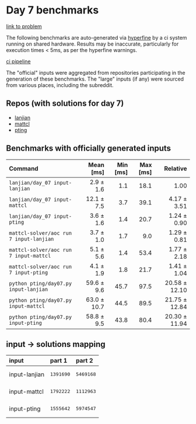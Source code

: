 # Day 7 benchmarks

[link to problem](http://adventofcode.com/2022/day/7)

The following benchmarks are auto-generated via [hyperfine](https://github.com/sharkdp/hyperfine) by a ci system running on shared hardware. Results may be inaccurate, particularly for execution times < 5ms, as per the hyperfine warnings.

[ci pipeline](http://ci.papercode.net:8080/teams/aoc2022/pipelines/aoc-compare-2022)

The "official" inputs were aggregated from repositories participating in the generation of these benchmarks. The "large" inputs (if any) were sourced from various places, including the subreddit.

## Repos (with solutions for day 7)


- [lanjian](https://github.com/LanJian/aoc-2022)
- [mattcl](https://github.com/mattcl/aoc2022)
- [pting](https://github.com/pting/aoc2022)

## Benchmarks with officially generated inputs
| Command | Mean [ms] | Min [ms] | Max [ms] | Relative |
|:---|---:|---:|---:|---:|
| `lanjian/day_07 input-lanjian` | 2.9 ± 1.6 | 1.1 | 18.1 | 1.00 |
| `lanjian/day_07 input-mattcl` | 12.1 ± 7.5 | 3.7 | 39.1 | 4.17 ± 3.51 |
| `lanjian/day_07 input-pting` | 3.6 ± 1.6 | 1.4 | 20.7 | 1.24 ± 0.90 |
| `mattcl-solver/aoc run 7 input-lanjian` | 3.7 ± 1.0 | 1.7 | 9.0 | 1.29 ± 0.81 |
| `mattcl-solver/aoc run 7 input-mattcl` | 5.1 ± 5.6 | 1.4 | 53.4 | 1.77 ± 2.18 |
| `mattcl-solver/aoc run 7 input-pting` | 4.1 ± 1.9 | 1.8 | 21.7 | 1.41 ± 1.04 |
| `python pting/day07.py input-lanjian` | 59.6 ± 9.6 | 45.7 | 97.5 | 20.58 ± 12.10 |
| `python pting/day07.py input-mattcl` | 63.0 ± 10.7 | 44.5 | 89.5 | 21.75 ± 12.84 |
| `python pting/day07.py input-pting` | 58.8 ± 9.5 | 43.8 | 80.4 | 20.30 ± 11.94 |

## input -> solutions mapping
|input|part 1|part 2|
|:---|:---|:---|
|input-lanjian|<pre>1391690</pre>|<pre>5469168</pre>|
|input-mattcl|<pre>1792222</pre>|<pre>1112963</pre>|
|input-pting|<pre>1555642</pre>|<pre>5974547</pre>|
